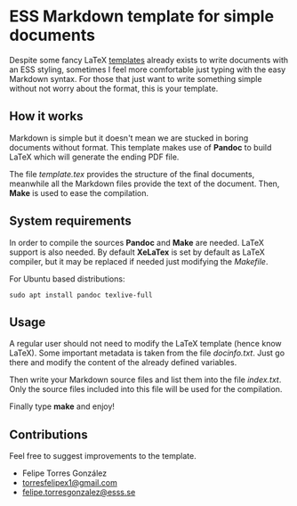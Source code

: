 # ESS Markdown template for simple documents

Despite some fancy LaTeX [templates] already exists to write documents with an
ESS styling, sometimes I feel more comfortable just typing with the easy 
Markdown syntax. For those that just want to write something simple without not 
worry about the format, this is your template.

## How it works

Markdown is simple but it doesn't mean we are stucked in boring documents 
without format. This template makes use of **Pandoc** to build LaTeX which will 
generate the ending PDF file.

The file _template.tex_ provides the structure of the final documents, meanwhile
all the Markdown files provide the text of the document. Then, **Make** is used 
to ease the compilation.

## System requirements

In order to compile the sources **Pandoc** and **Make** are needed. LaTeX 
support is also needed. By default **XeLaTex** is set by default as LaTeX 
compiler, but it may be replaced if needed just modifying the _Makefile_.

For Ubuntu based distributions:
~~~
sudo apt install pandoc texlive-full
~~~

## Usage

A regular user should not need to modify the LaTeX template (hence know LaTeX).
Some important metadata is taken from the file _docinfo.txt_. Just go there 
and modify the content of the already defined variables.

Then write your Markdown source files and list them into the file _index.txt_. 
Only the source files included into this file will be used for the compilation.

Finally type **make** and enjoy!

## Contributions

Feel free to suggest improvements to the template.

- Felipe Torres González
- torresfelipex1@gmail.com
- felipe.torresgonzalez@esss.se


[templates]:https://github.com/icshwi/esstex
